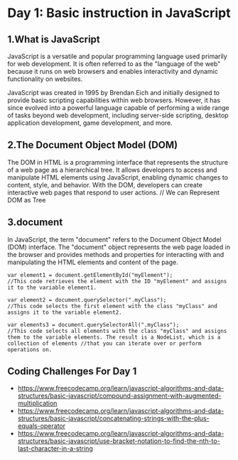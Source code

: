 # Day 1: Basic instruction in JavaScript
## 1.What is JavaScript 
JavaScript is a versatile and popular programming language used primarily for web development. It is often referred to as the "language of the web" because it runs on web browsers and enables interactivity and dynamic functionality on websites.

JavaScript was created in 1995 by Brendan Eich and initially designed to provide basic scripting capabilities within web browsers. However, it has since evolved into a powerful language capable of performing a wide range of tasks beyond web development, including server-side scripting, desktop application development, game development, and more.

## 2.The Document Object Model (DOM)
The DOM in HTML is a programming interface that represents the structure of a web page as a hierarchical tree. It allows developers to access and manipulate HTML elements using JavaScript, enabling dynamic changes to content, style, and behavior. With the DOM, developers can create interactive web pages that respond to user actions.
// We can Represent DOM as Tree

## 3.document

In JavaScript, the term "document" refers to the Document Object Model (DOM) interface. The "document" object represents the web page loaded in the browser and provides methods and properties for interacting with and manipulating the HTML elements and content of the page.

```
var element1 = document.getElementById("myElement");
//This code retrieves the element with the ID "myElement" and assigns it to the variable element1.

var element2 = document.querySelector(".myClass");
//This code selects the first element with the class "myClass" and assigns it to the variable element2.

var elements3 = document.querySelectorAll(".myClass");
//This code selects all elements with the class "myClass" and assigns them to the variable elements. The result is a NodeList, which is a collection of elements //that you can iterate over or perform operations on.
```
## Coding Challenges For Day 1
- https://www.freecodecamp.org/learn/javascript-algorithms-and-data-structures/basic-javascript/compound-assignment-with-augmented-multiplication
- https://www.freecodecamp.org/learn/javascript-algorithms-and-data-structures/basic-javascript/concatenating-strings-with-the-plus-equals-operator
- https://www.freecodecamp.org/learn/javascript-algorithms-and-data-structures/basic-javascript/use-bracket-notation-to-find-the-nth-to-last-character-in-a-string

